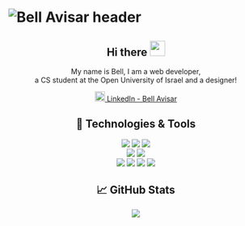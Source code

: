 # ![Bell Avisar header](https://s8.gifyu.com/images/Red-and-Blue-Dynamic-Teacher-Linkedin-Banner.gif)
<div align='center'>
  
## Hi there <img src="https://raw.githubusercontent.com/MartinHeinz/MartinHeinz/master/wave.gif" width="30px">

<p> My name is Bell, I am a web developer, <br>
  a CS student at the Open University of Israel and a designer! </p>
<a href="https://www.linkedin.com/in/bell-avisar/"><img height="20" src="https://github.com/WaylonWalker/WaylonWalker/blob/main/icon/linkedin.png?raw=true">  LinkedIn - Bell Avisar</a>


## 🔧 Technologies & Tools 

![](https://img.shields.io/badge/Code-JavaScript-informational?style=flat&logo=javascript&logoColor=white&color=2bbc8a)
![](https://img.shields.io/badge/DataBase-MongoDB-informational?style=flat&logo=mongodb&logoColor=white&color=2bbc8a)
![](https://img.shields.io/badge/Editor-VScode-informational?style=flat&logo=visual-studio-code&logoColor=white&color=2bbc8a) <br>
![](https://img.shields.io/badge/Code-CSS-informational?style=flat&logo=css&logoColor=white&color=2bbc8a)
![](https://img.shields.io/badge/CSSFrameWork-Bootstrap-informational?style=flat&logo=bootstrap&logoColor=white&color=2bbc8a)<br>
![](https://img.shields.io/badge/Code-HTML-informational?style=flat&logo=html&logoColor=white&color=2bbc8a) 
![](https://img.shields.io/badge/FreamWork-Express.js-informational?style=flat&logo=expressjs&logoColor=white&color=2bbc8a)
![](https://img.shields.io/badge/FreamWork-Node.js-informational?style=flat&logo=nodejs&logoColor=white&color=2bbc8a)
![](https://img.shields.io/badge/Code-Java-informational?style=flat&logo=java&logoColor=white&color=2bbc8a)


## 📈 GitHub Stats
<a href="https://github.com/bellavis/bellavis">
  <img align="center" src="https://github-readme-stats.vercel.app/api/top-langs/?username=bellavis&theme=radical" />
</a>

</div>
